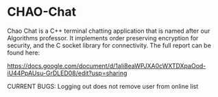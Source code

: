 # CHAO-Chat

Chao Chat is a C++ terminal chatting application that is named after our Algorithms professor. It implements order preserving encryption for security, and the C socket library for connectivity. The full report can be found here:

https://docs.google.com/document/d/1aIi8eaWPJXA0cWXTDXpaOod-iU44PpAUsu-GrDLED08/edit?usp=sharing

CURRENT BUGS:
Logging out does not remove user from online list

